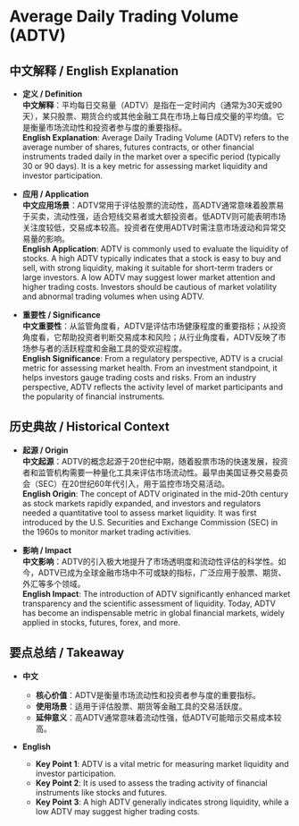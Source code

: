 # Average Daily Trading Volume (ADTV)

## 中文解释 / English Explanation

* **定义 / Definition**  
  **中文解释**：平均每日交易量（ADTV）是指在一定时间内（通常为30天或90天），某只股票、期货合约或其他金融工具在市场上每日成交量的平均值。它是衡量市场流动性和投资者参与度的重要指标。  
  **English Explanation**: Average Daily Trading Volume (ADTV) refers to the average number of shares, futures contracts, or other financial instruments traded daily in the market over a specific period (typically 30 or 90 days). It is a key metric for assessing market liquidity and investor participation.

* **应用 / Application**  
  **中文应用场景**：ADTV常用于评估股票的流动性，高ADTV通常意味着股票易于买卖，流动性强，适合短线交易者或大额投资者。低ADTV则可能表明市场关注度较低，交易成本较高。投资者在使用ADTV时需注意市场波动和异常交易量的影响。  
  **English Application**: ADTV is commonly used to evaluate the liquidity of stocks. A high ADTV typically indicates that a stock is easy to buy and sell, with strong liquidity, making it suitable for short-term traders or large investors. A low ADTV may suggest lower market attention and higher trading costs. Investors should be cautious of market volatility and abnormal trading volumes when using ADTV.

* **重要性 / Significance**  
  **中文重要性**：从监管角度看，ADTV是评估市场健康程度的重要指标；从投资角度看，它帮助投资者判断交易成本和风险；从行业角度看，ADTV反映了市场参与者的活跃程度和金融工具的受欢迎程度。  
  **English Significance**: From a regulatory perspective, ADTV is a crucial metric for assessing market health. From an investment standpoint, it helps investors gauge trading costs and risks. From an industry perspective, ADTV reflects the activity level of market participants and the popularity of financial instruments.

## 历史典故 / Historical Context

* **起源 / Origin**  
  **中文起源**：ADTV的概念起源于20世纪中期，随着股票市场的快速发展，投资者和监管机构需要一种量化工具来评估市场流动性。最早由美国证券交易委员会（SEC）在20世纪60年代引入，用于监控市场交易活动。  
  **English Origin**: The concept of ADTV originated in the mid-20th century as stock markets rapidly expanded, and investors and regulators needed a quantitative tool to assess market liquidity. It was first introduced by the U.S. Securities and Exchange Commission (SEC) in the 1960s to monitor market trading activities.

* **影响 / Impact**  
  **中文影响**：ADTV的引入极大地提升了市场透明度和流动性评估的科学性。如今，ADTV已成为全球金融市场中不可或缺的指标，广泛应用于股票、期货、外汇等多个领域。  
  **English Impact**: The introduction of ADTV significantly enhanced market transparency and the scientific assessment of liquidity. Today, ADTV has become an indispensable metric in global financial markets, widely applied in stocks, futures, forex, and more.

## 要点总结 / Takeaway

* **中文**  
  - **核心价值**：ADTV是衡量市场流动性和投资者参与度的重要指标。  
  - **使用场景**：适用于评估股票、期货等金融工具的交易活跃度。  
  - **延伸意义**：高ADTV通常意味着流动性强，低ADTV可能暗示交易成本较高。

* **English**  
  - **Key Point 1**: ADTV is a vital metric for measuring market liquidity and investor participation.  
  - **Key Point 2**: It is used to assess the trading activity of financial instruments like stocks and futures.  
  - **Key Point 3**: A high ADTV generally indicates strong liquidity, while a low ADTV may suggest higher trading costs.